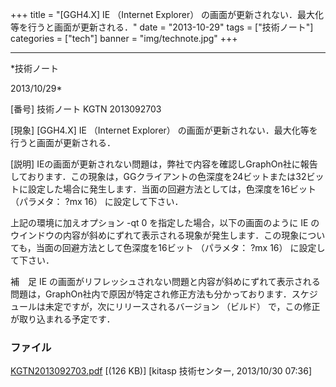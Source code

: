 ﻿+++
title = "[GGH4.X] IE （Internet Explorer） の画面が更新されない．最大化等を行うと画面が更新される．"
date = "2013-10-29"
tags = ["技術ノート"]
categories = ["tech"]
banner = "img/technote.jpg"
+++

-----------------------------------------------------------------------------------------------------------------------------

*技術ノート

2013/10/29*


[番号]
技術ノート KGTN 2013092703

[現象]
[GGH4.X] IE （Internet Explorer）
の画面が更新されない．最大化等を行うと画面が更新される．

[説明]
IEの画面が更新されない問題は，弊社で内容を確認しGraphOn社に報告しております．この現象は，GGクライアントの色深度を24ビットまたは32ビットに設定した場合に発生します．当面の回避方法としては，色深度を16ビット
（パラメタ： ?mx 16） に設定して下さい．

上記の環境に加えオプション -qt 0 を指定した場合，以下の画面のように IE
のウインドウの内容が斜めにずれて表示される現象が発生します．この現象についても，当面の回避方法として色深度を16ビット
（パラメタ： ?mx 16） に設定して下さい．

補　足
IE
の画面がリフレッシュされない問題と内容が斜めにずれて表示される問題は，GraphOn社内で原因が特定され修正方法も分かっております．スケジュールは未定ですが，次にリリースされるバージョン
（ビルド） で，この修正が取り込まれる予定です．


### ファイル

 
 


[KGTN2013092703.pdf](http://techreport.kitasp.net/attachments/download/1375/KGTN2013092703.pdf)
 [(126 KB)] [kitasp 技術センター, 2013/10/30
07:36]


 


 

